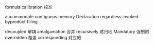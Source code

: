 
formula
calibration 校准

accommodate
contiguous memory
Declaration
regardless
invoked
byproduct
filling

decoupled 解耦
amalgamation 合并
recursively 递归地
Mandatory 强制的
overridden 覆盖
corresponding 对应的